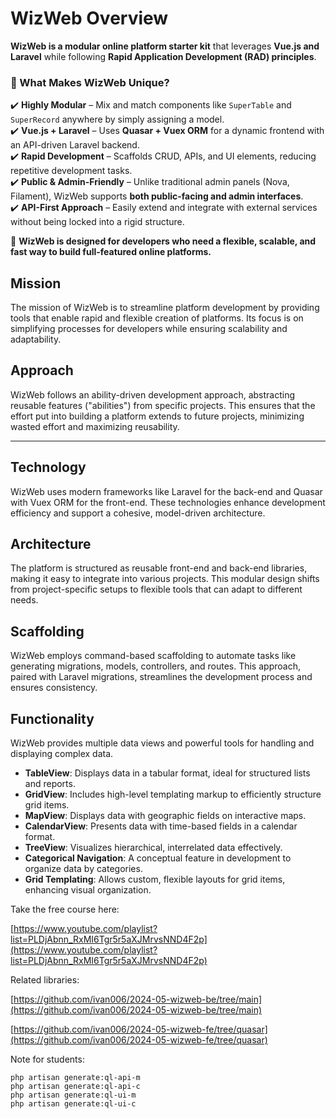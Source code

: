 



# WizWeb Overview

**WizWeb is a modular online platform starter kit** that leverages **Vue.js and Laravel** while following **Rapid Application Development (RAD) principles**.  

### **🔹 What Makes WizWeb Unique?**  
✔️ **Highly Modular** – Mix and match components like `SuperTable` and `SuperRecord` anywhere by simply assigning a model.  
✔️ **Vue.js + Laravel** – Uses **Quasar + Vuex ORM** for a dynamic frontend with an API-driven Laravel backend.  
✔️ **Rapid Development** – Scaffolds CRUD, APIs, and UI elements, reducing repetitive development tasks.  
✔️ **Public & Admin-Friendly** – Unlike traditional admin panels (Nova, Filament), WizWeb supports **both public-facing and admin interfaces**.  
✔️ **API-First Approach** – Easily extend and integrate with external services without being locked into a rigid structure.  

🚀 **WizWeb is designed for developers who need a flexible, scalable, and fast way to build full-featured online platforms.**

## Mission  
The mission of WizWeb is to streamline platform development by providing tools that enable rapid and flexible creation of platforms. Its focus is on simplifying processes for developers while ensuring scalability and adaptability.

## Approach  
WizWeb follows an ability-driven development approach, abstracting reusable features ("abilities") from specific projects. This ensures that the effort put into building a platform extends to future projects, minimizing wasted effort and maximizing reusability.

---

## Technology  
WizWeb uses modern frameworks like Laravel for the back-end and Quasar with Vuex ORM for the front-end. These technologies enhance development efficiency and support a cohesive, model-driven architecture.

## Architecture  
The platform is structured as reusable front-end and back-end libraries, making it easy to integrate into various projects. This modular design shifts from project-specific setups to flexible tools that can adapt to different needs.

## Scaffolding  
WizWeb employs command-based scaffolding to automate tasks like generating migrations, models, controllers, and routes. This approach, paired with Laravel migrations, streamlines the development process and ensures consistency.

## Functionality  
WizWeb provides multiple data views and powerful tools for handling and displaying complex data.

- **TableView**: Displays data in a tabular format, ideal for structured lists and reports.  
- **GridView**: Includes high-level templating markup to efficiently structure grid items.  
- **MapView**: Displays data with geographic fields on interactive maps.  
- **CalendarView**: Presents data with time-based fields in a calendar format.  
- **TreeView**: Visualizes hierarchical, interrelated data effectively.  
- **Categorical Navigation**: A conceptual feature in development to organize data by categories.  
- **Grid Templating**: Allows custom, flexible layouts for grid items, enhancing visual organization.

Take the free course here:

[https://www.youtube.com/playlist?list=PLDjAbnn_RxMI6Tgr5r5aXJMrvsNND4F2p](https://www.youtube.com/playlist?list=PLDjAbnn_RxMI6Tgr5r5aXJMrvsNND4F2p)


Related libraries:

[https://github.com/ivan006/2024-05-wizweb-be/tree/main](https://github.com/ivan006/2024-05-wizweb-be/tree/main)

[https://github.com/ivan006/2024-05-wizweb-fe/tree/quasar](https://github.com/ivan006/2024-05-wizweb-fe/tree/quasar)

Note for students:

```
php artisan generate:ql-api-m
php artisan generate:ql-api-c
php artisan generate:ql-ui-m
php artisan generate:ql-ui-c
```
